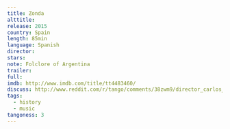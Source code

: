 ```yaml
---
title: Zonda
alttitle:
release: 2015
country: Spain
length: 85min
language: Spanish
director:
stars:
note: Folclore of Argentina
trailer:
full:
imdb: http://www.imdb.com/title/tt4483460/
discuss: http://www.reddit.com/r/tango/comments/38zwm9/director_carlos_sauras_new_film_zonda_is_all/
tags:
  - history
  - music
tangoness: 3
---
```


